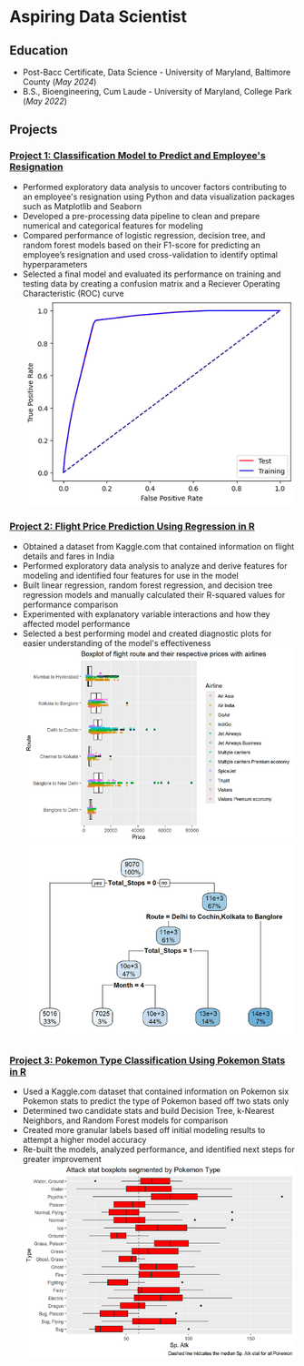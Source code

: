 # Aspiring Data Scientist

## Education
- Post-Bacc Certificate, Data Science - University of Maryland, Baltimore County (_May 2024_)<br>
- B.S., Bioengineering, Cum Laude - University of Maryland, College Park (_May 2022_)

## Projects
### [Project 1: Classification Model to Predict and Employee's Resignation](https://github.com/cwdwiggins/DS602/blob/main/midterm/DATA_602_Midterm_Notebook.ipynb)
- Performed exploratory data analysis to uncover factors contributing to an employee's resignation using Python and data visualization packages such as Matplotlib and Seaborn
- Developed a pre-processing data pipeline to clean and prepare numerical and categorical features for modeling
- Compared performance of logistic regression, decision tree, and random forest models based on their F1-score for predicting an employee’s resignation and used cross-validation to identify optimal hyperparameters
- Selected a final model and evaluated its performance on training and testing data by creating a confusion matrix and a Reciever Operating Characteristic (ROC) curve
![](images/Employee_Resignation_Project/ROC_Curve.png)

### [Project 2: Flight Price Prediction Using Regression in R](https://cwdwiggins.github.io/Flight-Price-Project/)
- Obtained a dataset from Kaggle.com that contained information on flight details and fares in India
- Performed exploratory data analysis to analyze and derive features for modeling and identified four features for use in the model
- Built linear regression, random forest regression, and decision tree regression models and manually calculated their R-squared values for performance comparison
- Experimented with explanatory variable interactions and how they affected model performance
- Selected a best performing model and created diagnostic plots for easier understanding of the model's effectiveness  <br>
![](images/Flight_Prices_Project/Flight_Route_Airline_Boxplot.png)
![](images/Flight_Prices_Project/Decision_Tree_Mdl.png)

### [Project 3: Pokemon Type Classification Using Pokemon Stats in R](https://cwdwiggins.github.io/Pokemon-Stats-Project/)
- Used a Kaggle.com dataset that contained information on Pokemon six Pokemon stats to predict the type of Pokemon based off two stats only
- Determined two candidate stats and build Decision Tree, k-Nearest Neighbors, and Random Forest models for comparison
- Created more granular labels based off initial modeling results to attempt a higher model accuracy
- Re-built the models, analyzed performance, and identified next steps for greater improvement
![](images/Pokemon_Stats_Project/Type_Combined_Sp_Atk.png)
